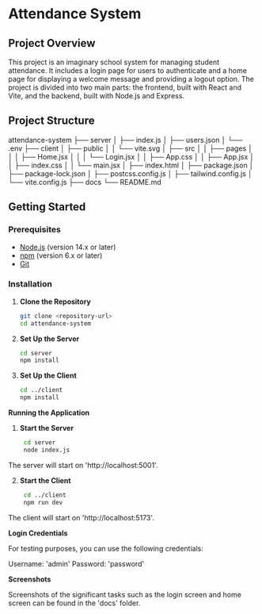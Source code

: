 # Attendance System

## Project Overview

This project is an imaginary school system for managing student attendance. It includes a login page for users to authenticate and a home page for displaying a welcome message and providing a logout option. The project is divided into two main parts: the frontend, built with React and Vite, and the backend, built with Node.js and Express.

## Project Structure

attendance-system
├── server
│ ├── index.js
│ ├── users.json
│ └── .env
├── client
│ ├── public
│ │ └── vite.svg
│ ├── src
│ │ ├── pages
│ │ │ ├── Home.jsx
│ │ │ └── Login.jsx
│ │ ├── App.css
│ │ ├── App.jsx
│ │ ├── index.css
│ │ └── main.jsx
│ ├── index.html
│ ├── package.json
│ ├── package-lock.json
│ ├── postcss.config.js
│ ├── tailwind.config.js
│ └── vite.config.js
├── docs
└── README.md

## Getting Started

### Prerequisites

- [Node.js](https://nodejs.org/) (version 14.x or later)
- [npm](https://www.npmjs.com/) (version 6.x or later)
- [Git](https://git-scm.com/)

### Installation

1. **Clone the Repository**

   ```sh
   git clone <repository-url>
   cd attendance-system

2. **Set Up the Server**

   ```sh
   cd server
   npm install

3. **Set Up the Client**

   ```sh
   cd ../client
   npm install

**Running the Application**

1. **Start the Server**
   ```sh
    cd server
    node index.js

The server will start on 'http://localhost:5001'.

2. **Start the Client**
   ```sh
    cd ../client
    npm run dev

The client will start on 'http://localhost:5173'.

**Login Credentials**

For testing purposes, you can use the following credentials:

Username: 'admin'
Password: 'password'

**Screenshots**

Screenshots of the significant tasks such as the login screen and home screen can be found in the 'docs' folder.





   


